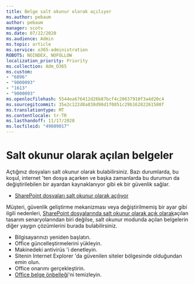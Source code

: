 ```yaml
---
title: Belge salt okunur olarak açılıyor
ms.author: pebaum
author: pebaum
manager: scotv
ms.date: 07/22/2020
ms.audience: Admin
ms.topic: article
ms.service: o365-administration
ROBOTS: NOINDEX, NOFOLLOW
localization_priority: Priority
ms.collection: Adm_O365
ms.custom:
- "6896"
- "9000093"
- "1613"
- "9000093"
ms.openlocfilehash: 5544ea676412d26b87bcf4c20637910f3a4d20c4
ms.sourcegitcommit: 35e2c122d8a838d98d1f0851c29b16282261580f
ms.translationtype: MT
ms.contentlocale: tr-TR
ms.lasthandoff: 11/17/2020
ms.locfileid: "49089017"
---
```

# <a name="documents-opening-in-read-only"></a>Salt okunur olarak açılan belgeler

Açtığınız dosyaları salt okunur olarak bulabilirsiniz. Bazı durumlarda, bu koşul, internet 'ten dosya açarken ve başka zamanlarda bu durumun da değiştirilebilen bir ayardan kaynaklanıyor gibi ek bir güvenlik sağlar.

- [SharePoint dosyaları salt okunur olarak açılıyor](https://docs.microsoft.com/sharepoint/troubleshoot/lists-and-libraries/files-open-as-read-only-and-cannot-check-in-or-out)

Müşteri, güvenlik geliştirme mekanizması veya değiştirilmemiş bir ayar gibi ilgili nedenleri, [SharePoint dosyalarında salt okunur olarak açık olarak](https://docs.microsoft.com/sharepoint/troubleshoot/lists-and-libraries/files-open-as-read-only-and-cannot-check-in-or-out)açılan tasarım senaryolarından biri değilse, salt okunur modunda açılan belgelerin diğer yaygın çözümlerini burada bulabilirsiniz.

- Bilgisayarınızı yeniden başlatın.
- Office güncelleştirmelerini yükleyin.
- Makinedeki antivirüs 'i denetleyin.
- Sitenin Internet Explorer 'da güvenilen siteler bölgesinde olduğundan emin olun.
- Office onarımı gerçekleştirin.
- [Office belge önbelleği](https://support.microsoft.com/office/delete-your-office-document-cache-b1d3765e-d71b-4bb8-99ca-acd22c42995d?ui=en-us&rs=en-us&ad=us)'ni temizleyin.

